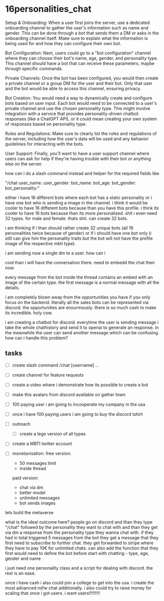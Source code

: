 # 16personalities_chat

Setup & Onboarding: When a user first joins the server, use a dedicated onboarding channel to gather the user's information such as name and gender. This can be done through a bot that sends them a DM or asks in the onboarding channel itself. Make sure to explain what the information is being used for and how they can configure their own bot.

Bot Configuration: Next, users could go to a "bot configuration" channel where they can choose their bot's name, age, gender, and personality type. This channel should have a bot that can receive these parameters, maybe through specific commands.

Private Channels: Once the bot has been configured, you would then create a private channel or a group DM for the user and their bot. Only that user and the bot would be able to access this channel, ensuring privacy.

Bot Creation: You would need a way to dynamically create and configure bots based on user input. Each bot would need to be connected to a user's private channel and use the chosen personality type. This might involve integration with a service that provides personality-driven chatbot responses (like a ChatGPT API), or it could mean creating your own system of responses based on personality type.

Rules and Regulations: Make sure to clearly list the rules and regulations of the server, including how the user's data will be used and any behavior guidelines for interacting with the bots.

User Support: Finally, you'll want to have a user support channel where users can ask for help if they're having trouble with their bot or anything else on the server.


how can i do a slash command instead and helper for the required fields like 

"/chat user_name: user_gender: bot_name: bot_age: bot_gender: bot_personality:" 

either i have 16 different bots where each bot has a static personality or i have one bot who is sending a image in the channel. i think it would be cooler to have 16 different bots because than you have this profile. i think its cooler to have 16 bots because than its more personalized. shit i even need 32 types. for male and female. thats shit. can create 32 bots. 

i am thinking if i than should rather create 32 unique bots (all 16 personalities twice because of gender) or if i should have one bot only (i still can give him the personality traits but the bot will not have the profile image of the respective mbti type). 

i am sending now a single dm to a user. how can i 

cool than i will have the conversation there. need to embedd the chat their now.

every message from the bot inside the thread contains an embed with an image of the certain type. the first message is a normal message with all the details. 


i am completely blown away from the opportunities you have if you only focus on the backend. literally all the sales bots can be represented via discord. the opportunities are enourmously. there is so much cash to make its incredible. holy cow.

i am creating a chatbot for discord. everytime the user is sending message i take the whole chathistory and send it to openai to generate an response. in the meanwhile the user can send another message which can be confusing. how can i handle this problem?


## tasks


- [ ] create slash command /chat [username] ... 

- [ ] create channel for feature requests 
- [ ] create a video where i demonstrate how its possible to create a bot
- [ ] make this avatars from discord available on gather town

- [ ] 100 paying user i am going to incooperate my company in the usa
- [ ] once i have 100 paying users i am going to buy the discord tshirt
- [ ] outreach 
    - [ ] create a lego version of all types 
- [ ] create a MBTI twitter account
- [ ] monetanisation:
    free version:

    - 50 messages limit
    - inside thread

    paid version:

    - chat via dm
    - better model
    - unlimited messages
    - bot sends images

lets build the metaverse 

what is the ideal outcome here? people go on discord and than they type "/chat" followed by the personality they want to chat with and than they get via dm a response from the personality type they wanna chat with. if they had in total triggered 5 messages from the bot they get a message that they first need to subscribe to further chat. they get forwarded to stripe where they have to pay 10€ for unlimited chats. can also add the function that they first would need to define the bot before start with chatting - type, age, gender and name 


i just need one personality class and a script for dealing with discord. the rest is an ease. 

once i have cash i also could join a college to get into the usa. i create the most advanced nsfw chat additionally. i also could try to raise money for scaling that once i got users. i want users!!!!!!!!!